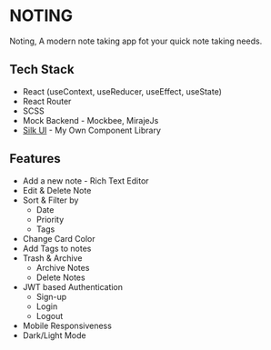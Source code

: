 # NOTING
Noting, A modern note taking app fot your quick note taking needs. 

## Tech Stack
- React (useContext, useReducer, useEffect, useState)
- React Router
- SCSS
- Mock Backend - Mockbee, MirajeJs
- [Silk UI](https://silk-ui.netlify.app/) - My Own Component Library

## Features
- Add a new note - Rich Text Editor
- Edit & Delete Note
- Sort & Filter by
  - Date
  - Priority
  - Tags
- Change Card Color
- Add Tags to notes
- Trash & Archive
  - Archive Notes
  - Delete Notes
- JWT based Authentication
  - Sign-up
  - Login
  - Logout
- Mobile Responsiveness
- Dark/Light Mode
